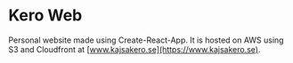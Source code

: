 # Kero Web

Personal website made using Create-React-App. It is hosted on AWS using S3 and Cloudfront at [www.kajsakero.se](https://www.kajsakero.se).
